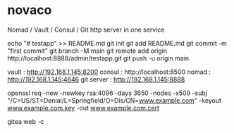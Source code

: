 # novaco

Nomad / Vault / Consul / Git http server in one service

echo "# testapp" >> README.md
git init
git add README.md
git commit -m "first commit"
git branch -M main
git remote add origin http://localhost:8888/admin/testapp.git
git push -u origin main

vault : http://192.168.1.145:8200
consul : http://localhost:8500
nomad : http://192.168.1.145:4646
git server : http://192.168.1.145:8888

openssl req -new -newkey rsa:4096 -days 3650 -nodes -x509 -subj "/C=US/ST=Denial/L=Springfield/O=Dis/CN=www.example.com" -keyout www.example.com.key  -out www.example.com.cert

gitea web -c 